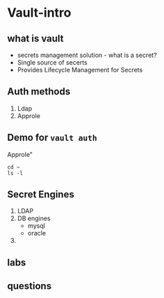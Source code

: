 # Vault-intro


## what is vault  
* secrets management solution - what is a secret?
* Single source of secerts
* Provides Lifecycle Management for Secrets

## Auth methods
1. Ldap
2. Approle

## Demo for `vault auth`  
Approle"

    cd ~
    ls -l

## Secret Engines
1. LDAP
2. DB engines  
   * mysql
   * oracle
3. 


## labs

## questions

